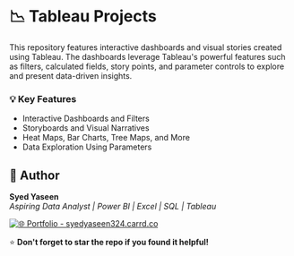 # 📉 Tableau Projects

This repository features interactive dashboards and visual stories created using Tableau. The dashboards leverage Tableau's powerful features such as filters, calculated fields, story points, and parameter controls to explore and present data-driven insights.

### 💡 Key Features
- Interactive Dashboards and Filters
- Storyboards and Visual Narratives
- Heat Maps, Bar Charts, Tree Maps, and More
- Data Exploration Using Parameters

## 👤 Author

**Syed Yaseen**  
*Aspiring Data Analyst | Power BI | Excel | SQL | Tableau*

[![🌐 Portfolio - syedyaseen324.carrd.co](https://img.shields.io/badge/Visit-My%20Portfolio-blue?style=for-the-badge&logo=internet-explorer)](https://syedyaseen324.carrd.co/)

⭐ **Don't forget to star the repo if you found it helpful!**
